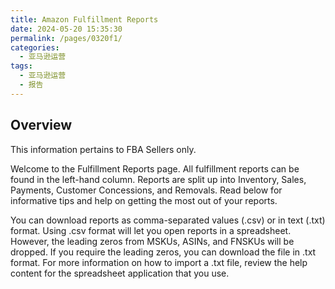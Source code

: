 ```yaml
---
title: Amazon Fulfillment Reports
date: 2024-05-20 15:35:30
permalink: /pages/0320f1/
categories: 
  - 亚马逊运营
tags: 
  - 亚马逊运营
  - 报告
---
```


## Overview

This information pertains to FBA Sellers only.

Welcome to the Fulfillment Reports page. All fulfillment reports can be found in the left-hand column. Reports are split up into Inventory, Sales, Payments, Customer Concessions, and Removals. Read below for informative tips and help on getting the most out of your reports.

You can download reports as comma-separated values (.csv) or in text (.txt) format. Using .csv format will let you open reports in a spreadsheet. However, the leading zeros from MSKUs, ASINs, and FNSKUs will be dropped. If you require the leading zeros, you can download the file in .txt format. For more information on how to import a .txt file, review the help content for the spreadsheet application that you use.
